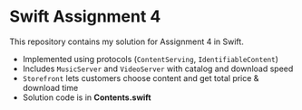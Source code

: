 # Swift Assignment 4

This repository contains my solution for Assignment 4 in Swift.

- Implemented using protocols (`ContentServing`, `IdentifiableContent`)
- Includes `MusicServer` and `VideoServer` with catalog and download speed
- `Storefront` lets customers choose content and get total price & download time
- Solution code is in **Contents.swift**
